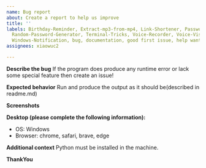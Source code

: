 ```yaml
---
name: Bug report
about: Create a report to help us improve
title: ''
labels: Birthday-Reminder, Extract-mp3-from-mp4, Link-Shortener, Password-Protect-PDF,
  Random-Password-Generator, Terminal-Tricks, Voice-Recorder, Voice-Visualization-Tool,
  Windows-Notification, bug, documentation, good first issue, help wanted, question
assignees: xiaowuc2

---
```


**Describe the bug**
If the program does produce any runtime error or lack some special feature then create an issue!


**Expected behavior**
Run and produce the output as it should be(described in readme.md)

**Screenshots**


**Desktop (please complete the following information):**
 - OS: Windows
 - Browser: chrome, safari, brave, edge

**Additional context**
Python must be installed in the machine.

**ThankYou**
